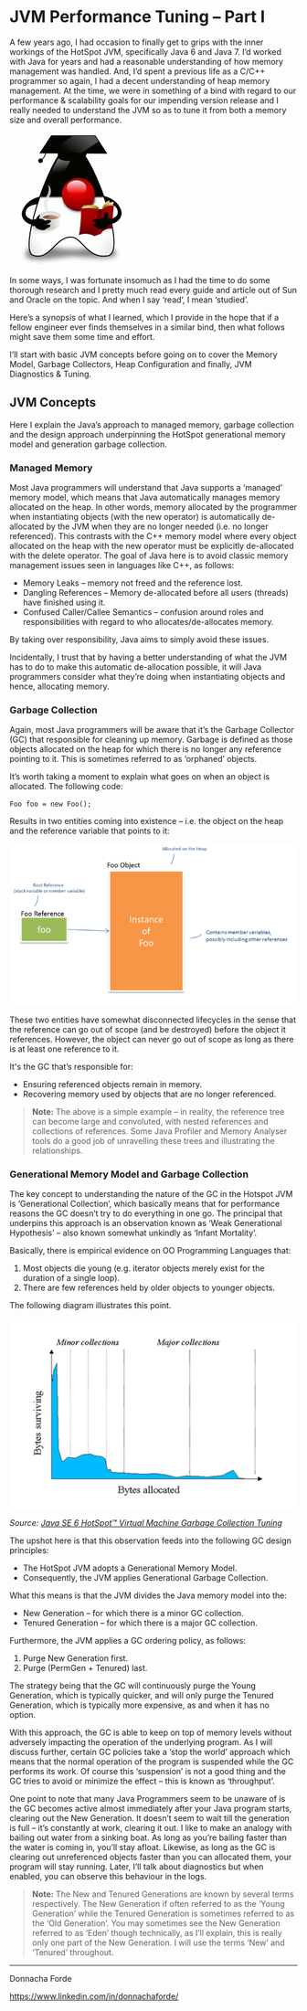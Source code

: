 # JVM Performance Tuning – Part I


A few years ago, I had occasion to finally get to grips with the inner workings of the HotSpot JVM, specifically Java 6 and Java 7. I’d worked with Java for years and had a reasonable understanding of how memory management was handled. And, I’d spent a previous life as a C/C++ programmer so again, I had a decent understanding of heap memory management. At the time, we were in something of a bind with regard to our performance & scalability goals for our impending version release and I really needed to understand the JVM so as to tune it from both a memory size and overall performance. 

![Duke Reading](./rcs/duke-reading-drinking-coffee.png)


In some ways, I was fortunate insomuch as I had the time to do some thorough research and I pretty much read every guide and article out of Sun and Oracle on the topic. And when I say ‘read’, I mean ‘studied’. 

Here’s a synopsis of what I learned, which I provide in the hope that if a fellow engineer ever finds themselves in a similar bind, then what follows might save them some time and effort. 

I’ll start with basic JVM concepts before going on to cover the Memory Model, Garbage Collectors, Heap Configuration and finally, JVM Diagnostics & Tuning. 

## JVM Concepts
Here I explain the Java’s approach to managed memory, garbage collection and the design approach underpinning the HotSpot generational memory model and generation garbage collection.

### Managed Memory
Most Java programmers will understand that Java supports a ‘managed’ memory model, which means that Java automatically manages memory allocated on the heap. In other words, memory allocated by the programmer when instantiating objects (with the new operator) is automatically de-allocated by the JVM when they are no longer needed (i.e. no longer referenced). 
This contrasts with the C++ memory model where every object allocated on the heap with the new operator must be explicitly de-allocated with the delete operator.
The goal of Java here is to avoid classic memory management issues seen in languages like C++, as follows:
* Memory Leaks – memory not freed and the reference lost.
* Dangling References – Memory de-allocated before all users (threads) have finished using it.
* Confused Caller/Callee Semantics – confusion around roles and responsibilities with regard to who allocates/de-allocates memory.

By taking over responsibility, Java aims to simply avoid these issues.

Incidentally, I trust that by having a better understanding of what the JVM has to do to make this automatic de-allocation possible, it will Java programmers consider what they’re doing when instantiating objects and hence, allocating memory.

### Garbage Collection
Again, most Java programmers will be aware that it’s the Garbage Collector (GC) that responsible for cleaning up memory. Garbage is defined as those objects allocated on the heap for which there is no longer any reference pointing to it. This is sometimes referred to as ‘orphaned’ objects. 

It’s worth taking a moment to explain what goes on when an object is allocated. The following code:

    Foo foo = new Foo();

Results in two entities coming into existence – i.e. the object on the heap and the reference variable that points to it:

![Object Structure](./rcs/java-object-structure.png)
 
These two entities have somewhat disconnected lifecycles in the sense that the reference can go out of scope (and be destroyed) before the object it references. However, the object can never go out of scope as long as there is at least one reference to it. 

It's the GC that’s responsible for:
* Ensuring referenced objects remain in memory. 
* Recovering memory used by objects that are no longer referenced. 

>**Note:** The above is a simple example – in reality, the reference tree can become large and convoluted, with nested references and collections of references. Some Java Profiler and Memory Analyser tools do a good job of unravelling these trees and illustrating the relationships. 

### Generational Memory Model and Garbage Collection
The key concept to understanding the nature of the GC in the Hotspot JVM is ‘Generational Collection’, which basically means that for performance reasons the GC doesn’t try to do everything in one go. The principal that underpins this approach is an observation known as ‘Weak Generational Hypothesis’ – also known somewhat unkindly as ‘Infant Mortality’. 

Basically, there is empirical evidence on OO Programming Languages that:

1.	Most objects die young (e.g. iterator objects merely exist for the duration of a single loop).
2.	There are few references held by older objects to younger objects.

The following diagram illustrates this point. 

![Object Life Expectancy](./rcs/object-life-expectancy.png) 

_Source: [Java SE 6 HotSpot™ Virtual Machine Garbage Collection Tuning](http://www.oracle.com/technetwork/java/javase/gc-tuning-6-140523.html)_


 The upshot here is that this observation feeds into the following GC design principles:
* The HotSpot JVM adopts a Generational Memory Model.
* Consequently, the JVM applies Generational  Garbage Collection. 

What this means is that the JVM divides the Java memory model into the:
* New Generation – for which there is a minor GC collection.
* Tenured Generation – for which there is a major GC collection.

Furthermore, the JVM applies a GC ordering policy, as follows:
1.	Purge New Generation first.
2.	Purge (PermGen + Tenured) last.

The strategy being that the GC will continuously purge the Young Generation, which is typically quicker, and will only purge the Tenured Generation, which is typically more expensive, as and when it has no option. 

With this approach, the GC is able to keep on top of memory levels without adversely impacting the operation of the underlying program. As I will discuss further, certain GC policies take a ‘stop the world’ approach which means that the normal operation of the program is suspended while the GC performs its work. Of course this ‘suspension’ is not a good thing and the GC tries to avoid or minimize the effect – this is known as ‘throughput’. 

One point to note that many Java Programmers seem to be unaware of is the GC becomes active almost immediately after your Java program starts, clearing out the New Generation. It doesn’t seem to wait till the generation is full – it’s constantly at work, clearing it out. I like to make an analogy with bailing out water from a sinking boat. As long as you’re bailing faster than the water is coming in, you’ll stay afloat. Likewise, as long as the GC is clearing out unreferenced objects faster than you can allocated them, your program will stay running. Later, I’ll talk about diagnostics but when enabled, you can observe this behaviour in the logs. 

>**Note:** The New and Tenured Generations are known by several terms respectively. The New Generation if often referred to as the ‘Young Generation’ while the Tenured Generation is sometimes referred to as the ‘Old Generation’. You may sometimes see the New Generation referred to as ‘Eden’ though technically, as I’ll explain, this is really only one part of the New Generation. I will use the terms ‘New’ and ‘Tenured’ throughout.

---
Donnacha Forde

https://www.linkedin.com/in/donnachaforde/
